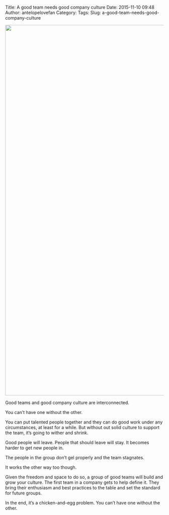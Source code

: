 Title: A good team needs good company culture
Date: 2015-11-10 09:48
Author: antelopelovefan
Category: 
Tags: 
Slug: a-good-team-needs-good-company-culture

<img src="https://cdn-images-1.medium.com/max/2000/1*Si3KBY_6NGbJFJgSISIHfg.jpeg" width="1632" height="1180" />

Good teams and good company culture are interconnected.

You can’t have one without the other.

You can put talented people together and they can do good work under any circumstances, at least for a while. But without out solid culture to support the team, it’s going to wither and shrink.

Good people will leave. People that should leave will stay. It becomes harder to get new people in.

The people in the group don’t gel properly and the team stagnates.

It works the other way too though.

Given the freedom and space to do so, a group of good teams will build and grow your culture. The first team in a company gets to help define it. They bring their enthusiasm and best practices to the table and set the standard for future groups.

In the end, it’s a chicken-and-egg problem. You can’t have one without the other.

